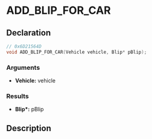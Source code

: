 # ADD_BLIP_FOR_CAR

## Declaration
```cpp
// 0x6D21564D
void ADD_BLIP_FOR_CAR(Vehicle vehicle, Blip* pBlip);
```

### Arguments
- **Vehicle:** vehicle

### Results
- **Blip\*:** pBlip

## Description
